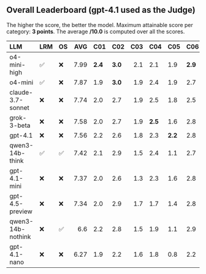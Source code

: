 ## Overall Leaderboard (gpt-4.1 used as the Judge)

The higher the score, the better the model.
Maximum attainable score per category: **3 points**.
The average **/10.0** is computed over all the scores.

| LLM               | LRM                | OS                 |   AVG | C01     | C02     |   C03 | C04     | C05     | C06     | C07     | C08     | C09     | C10     | C11     | C12     | C13     |
|:------------------|:-------------------|:-------------------|------:|:--------|:--------|------:|:--------|:--------|:--------|:--------|:--------|:--------|:--------|:--------|:--------|:--------|
| o4-mini-high      | :white_check_mark: | :x:                |  7.99 | **2.4** | **3.0** |   2.1 | 2.1     | 1.9     | **2.9** | 2.4     | 2.4     | 2.9     | 1.7     | 2.1     | 2.5     | **2.8** |
| o4-mini           | :white_check_mark: | :x:                |  7.87 | 1.9     | **3.0** |   1.9 | 2.4     | 1.9     | 2.7     | 2.5     | 2.2     | 2.8     | **1.9** | 2.3     | 2.6     | 2.6     |
| claude-3.7-sonnet | :x:                | :x:                |  7.74 | 2.0     | 2.7     |   1.9 | 2.5     | 1.8     | 2.5     | 2.4     | **2.4** | **2.9** | 1.8     | 2.0     | 2.6     | 2.7     |
| grok-3-beta       | :x:                | :x:                |  7.58 | 2.0     | 2.7     |   1.9 | **2.5** | 1.6     | 2.8     | **2.6** | 1.6     | 2.8     | 1.6     | 2.1     | 2.7     | 2.7     |
| gpt-4.1           | :x:                | :x:                |  7.56 | 2.2     | 2.6     |   1.8 | 2.3     | **2.2** | 2.8     | 2.4     | 1.6     | 2.8     | 1.2     | **2.3** | **2.8** | 2.6     |
| qwen3-14b-think   | :white_check_mark: | :white_check_mark: |  7.42 | 2.1     | 2.9     |   1.5 | 2.4     | 1.1     | 2.7     | 2.4     | 2.2     | 2.7     | 1.5     | 2.2     | 2.5     | 2.8     |
| gpt-4.1-mini      | :x:                | :x:                |  7.37 | 2.0     | 2.6     |   1.3 | 2.3     | 1.6     | 2.8     | 2.3     | 2.2     | 2.8     | 1.1     | 2.2     | 2.7     | 2.6     |
| gpt-4.5-preview   | :x:                | :x:                |  7.34 | 2.0     | 2.9     |   1.7 | 1.7     | 1.4     | 2.8     | 2.5     | 1.8     | 2.8     | 1.6     | 2.3     | 2.4     | 2.7     |
| qwen3-14b-nothink | :x:                | :white_check_mark: |  6.6  | 2.2     | 2.8     |   1.5 | 1.9     | 1.1     | 2.9     | 2.2     | 0.5     | 2.9     | 1.0     | 2.2     | 2.2     | 2.5     |
| gpt-4.1-nano      | :x:                | :x:                |  6.27 | 1.9     | 2.2     |   1.6 | 1.8     | 0.8     | 2.2     | 1.7     | 1.0     | 2.9     | 1.6     | 1.6     | 2.6     | 2.6     |